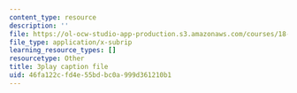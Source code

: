 ```yaml
---
content_type: resource
description: ''
file: https://ol-ocw-studio-app-production.s3.amazonaws.com/courses/18-086-mathematical-methods-for-engineers-ii-spring-2006/46fa122cfd4e55bdbc0a999d361210b1_r1-r1t5i58g.vtt
file_type: application/x-subrip
learning_resource_types: []
resourcetype: Other
title: 3play caption file
uid: 46fa122c-fd4e-55bd-bc0a-999d361210b1
---
```

